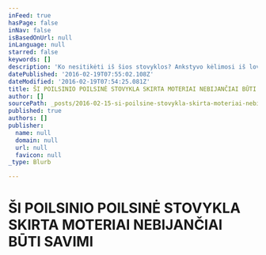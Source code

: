 ```yaml
---
inFeed: true
hasPage: false
inNav: false
isBasedOnUrl: null
inLanguage: null
starred: false
keywords: []
description: 'Ko nesitikėti iš šios stovyklos? Ankstyvo kėlimosi iš lovos, privalomo dalyvavimo užsiėmimuose, stereotipinio asanų, kvėpavimo ir meditacijos mokymo.   Ko tikėtis iš šios stovyklos? Ramybės, džiaugsmo, lengvumo, gerumo, švelnumo, tikrumo, grožio, kūrybos, išminties, meilės proveržio. Autentiškos savęs patyrimo.'
datePublished: '2016-02-19T07:55:02.108Z'
dateModified: '2016-02-19T07:54:25.081Z'
title: ŠI POILSINIO POILSINĖ STOVYKLA SKIRTA MOTERIAI NEBIJANČIAI BŪTI SAVIMI
author: []
sourcePath: _posts/2016-02-15-si-poilsine-stovykla-skirta-moteriai-nebijanciai-buti-savim.md
published: true
authors: []
publisher:
  name: null
  domain: null
  url: null
  favicon: null
_type: Blurb

---
```

# ŠI POILSINIO POILSINĖ STOVYKLA SKIRTA MOTERIAI NEBIJANČIAI BŪTI SAVIMI